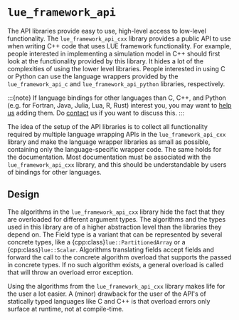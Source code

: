 # `lue_framework_api`

The API libraries provide easy to use, high-level access to low-level functionality. The
`lue_framework_api_cxx` library provides a public API to use when writing C++ code that uses LUE framework
functionality. For example, people interested in implementing a simulation model in C++ should first look at
the functionality provided by this library. It hides a lot of the complexities of using the lower level
libraries. People interested in using C or Python can use the language wrappers provided by the
`lue_framework_api_c` and `lue_framework_api_python` libraries, respectively.

:::{note}
If language bindings for other languages than C, C++, and Python (e.g. for Fortran, Java, Julia, Lua, R, Rust)
interest you, you may want to [help us](#doc-contribute) adding them. Do
[contact](https://lue.computationalgeography.org/) us if you want to discuss this.
:::

The idea of the setup of the API libraries is to collect all functionality required by multiple language
wrapping APIs in the `lue_framework_api_cxx` library and make the language wrapper libraries as small as
possible, containing only the language-specific wrapper code. The same holds for the documentation. Most
documentation must be associated with the `lue_framework_api_cxx` library, and this should be understandable
by users of bindings for other languages.


## Design

The algorithms in the `lue_framework_api_cxx` library hide the fact that they are overloaded for different
argument types. The algorithms and the types used in this library are of a higher abstraction level than the
libraries they depend on. The Field type is a variant that can be represented by several concrete types, like
a {cpp:class}`lue::PartitionedArray` or a {cpp:class}`lue::Scalar`. Algorithms translating fields accept fields and
forward the call to the concrete algorithm overload that supports the passed in concrete types. If no such
algorithm exists, a general overload is called that will throw an overload error exception.

Using the algorithms from the `lue_framework_api_cxx` library makes life for the user a lot easier. A (minor)
drawback for the user of the API's of statically typed languages like C and C++ is that overload errors only
surface at runtime, not at compile-time.
